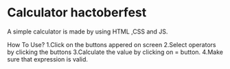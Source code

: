 # Calculator hactoberfest
A simple calculator is made by using HTML ,CSS and JS.

How To Use?
1.Click on the buttons appered on screen
2.Select operators by clicking the buttons
3.Calculate the value by clicking on = button.
4.Make sure that expression is valid.
